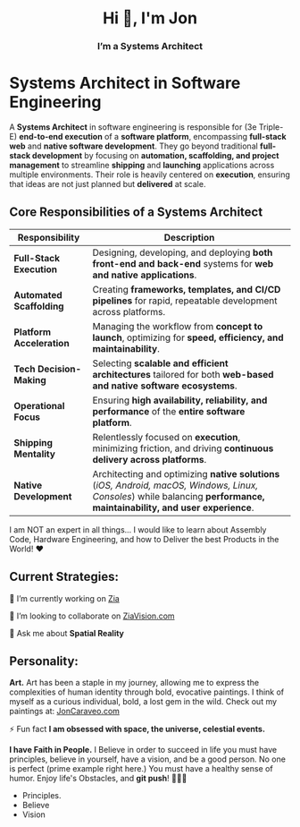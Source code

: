 
<h1 align="center">Hi 👋, I'm Jon</h1>
<h3 align="center">I’m a Systems Architect</h3>

# Systems Architect in Software Engineering

A **Systems Architect** in software engineering is responsible for (3e Triple-E) **end-to-end execution** of a **software platform**, encompassing **full-stack web** and **native software development**. They go beyond traditional **full-stack development** by focusing on **automation, scaffolding, and project management** to streamline **shipping** and **launching** applications across multiple environments. Their role is heavily centered on **execution**, ensuring that ideas are not just planned but **delivered** at scale.

## Core Responsibilities of a Systems Architect

| **Responsibility**            | **Description** |
|-------------------------------|------------------------------------------------------------------------------------------------------------|
| **Full-Stack Execution**      | Designing, developing, and deploying **both front-end and back-end** systems for **web and native applications**. |
| **Automated Scaffolding**     | Creating **frameworks, templates, and CI/CD pipelines** for rapid, repeatable development across platforms. |
| **Platform Acceleration**     | Managing the workflow from **concept to launch**, optimizing for **speed, efficiency, and maintainability**. |
| **Tech Decision-Making**      | Selecting **scalable and efficient architectures** tailored for both **web-based and native software ecosystems**. |
| **Operational Focus**         | Ensuring **high availability, reliability, and performance** of the **entire software platform**. |
| **Shipping Mentality**        | Relentlessly focused on **execution**, minimizing friction, and driving **continuous delivery across platforms**. |
| **Native Development**        | Architecting and optimizing **native solutions** (*iOS, Android, macOS, Windows, Linux, Consoles*) while balancing **performance, maintainability, and user experience**. |

I am NOT an expert in all things... I would like to learn about Assembly Code, Hardware Engineering, and how to Deliver the best Products in the World! ♥️

## Current Strategies:
🔭 I’m currently working on [Zia](https://github.com/caraveo/zia)

👯 I’m looking to collaborate on [ZiaVision.com](https://ziavision.com)

💬 Ask me about **Spatial Reality**

  ## Personality:
**Art.** Art has been a staple in my journey, allowing me to express the complexities of human identity
through bold, evocative paintings. I think of myself as a curious individual, bold, a lost gem in the wild. Check out my paintings at: [JonCaraveo.com](https://JonCaraveo.com)

⚡ Fun fact **I am obsessed with space, the universe, celestial events.**
  
**I have Faith in People.** I Believe in order to succeed in life you must have principles, believe in yourself, have a vision, and be a good person. No one is perfect (prime example right here.) You must have a healthy sense of humor. Enjoy life's Obstacles, and **git push**! 👨🏽‍💻
  
- Principles.
- Believe
- Vision

